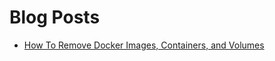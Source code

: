 # Blog Posts

* [How To Remove Docker Images, Containers, and Volumes](https://www.digitalocean.com/community/tutorials/how-to-remove-docker-images-containers-and-volumes#:~:text=Remove%20all%20exited%20containers&text=To%20review%20the%20list%20of,to%20the%20docker%20rm%20command.)



